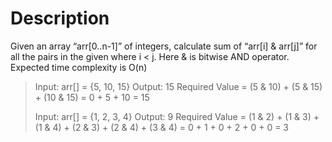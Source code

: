 # Description
Given an array “arr[0..n-1]” of integers, calculate sum of “arr[i] & arr[j]” for all the pairs in the given where i < j. Here & is bitwise AND operator. Expected time complexity is O(n)        

> Input:  arr[] = {5, 10, 15}
Output: 15
Required Value = (5 & 10) + (5 & 15) + (10 & 15) 
               = 0 + 5 + 10 
               = 15
>
> Input: arr[] = {1, 2, 3, 4}
Output: 9
Required Value = (1 & 2) + (1 & 3) + (1 & 4) + 
                 (2 & 3) + (2 & 4) + (3 & 4) 
               = 0 + 1 + 0 + 2 + 0 + 0
               = 3
